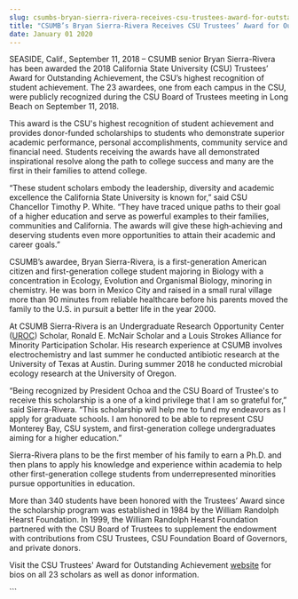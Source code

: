 ```yaml
---
slug: csumbs-bryan-sierra-rivera-receives-csu-trustees-award-for-outstanding-achievement
title: "CSUMB’s Bryan Sierra-Rivera Receives CSU Trustees’ Award for Outstanding Achievement"
date: January 01 2020
---
```


 
<p>
  SEASIDE, Calif., September 11, 2018 – CSUMB senior Bryan Sierra-Rivera has
  been awarded the 2018 California State University (CSU) Trustees’ Award for
  Outstanding Achievement, the CSU’s highest recognition of student achievement.
  The 23 awardees, one from each campus in the CSU, were publicly recognized
  during the CSU Board of Trustees meeting in Long Beach on September 11, 2018.
</p>
<p>
  This award is the CSU's highest recognition of student achievement and
  provides donor-funded scholarships to students who demonstrate superior
  academic performance, personal accomplishments, community service and
  financial need. Students receiving the awards have all demonstrated
  inspirational resolve along the path to college success and many are the first
  in their families to attend college.
</p>
<p>
  “These student scholars embody the leadership, diversity and academic
  excellence the California State University is known for,” said CSU Chancellor
  Timothy P. White. “They have traced unique paths to their goal of a higher
  education and serve as powerful examples to their families, communities and
  California. The awards will give these high‐achieving and deserving students
  even more opportunities to attain their academic and career goals.”
</p>
<p>
  CSUMB’s awardee, Bryan Sierra-Rivera, is a first-generation American citizen
  and first-generation college student majoring in Biology with a concentration
  in Ecology, Evolution and Organismal Biology, minoring in chemistry. He was
  born in Mexico City and raised in a small rural village more than 90 minutes
  from reliable healthcare before his parents moved the family to the U.S. in
  pursuit a better life in the year 2000.
</p>
<p>
  At CSUMB Sierra-Rivera is an Undergraduate Research Opportunity Center (<a
    href="/uroc"
    >UROC</a
  >) Scholar, Ronald E. McNair Scholar and a Louis Strokes Alliance for Minority
  Participation Scholar. His research experience at CSUMB involves
  electrochemistry and last summer he conducted antibiotic research at the
  University of Texas at Austin. During summer 2018 he conducted microbial
  ecology research at the University of Oregon.
</p>
<p>
  “Being recognized by President Ochoa and the CSU Board of Trustee's to receive
  this scholarship is a one of a kind privilege that I am so grateful for,” said
  Sierra-Rivera. “This scholarship will help me to fund my endeavors as I apply
  for graduate schools. I am honored to be able to represent CSU Monterey Bay,
  CSU system, and first-generation college undergraduates aiming for a higher
  education.”
</p>
<p>
  Sierra-Rivera plans to be the first member of his family to earn a Ph.D. and
  then plans to apply his knowledge and experience within academia to help other
  first-generation college students from underrepresented minorities pursue
  opportunities in education.
</p>
<p>
  More than 340 students have been honored with the Trustees’ Award since the
  scholarship program was established in 1984 by the William Randolph Hearst
  Foundation. In 1999, the William Randolph Hearst Foundation partnered with the
  CSU Board of Trustees to supplement the endowment with contributions from CSU
  Trustees, CSU Foundation Board of Governors, and private donors.
</p>
<p>
  Visit the CSU Trustees' Award for Outstanding Achievement
  <a
    href="https://www2.calstate.edu/impact-of-the-csu/support-the-csu/csu-trustees-awards/meet-the-awardees/Pages/Meet-the-2018-Awardees.aspx"
    >website</a
  >
  for bios on all 23 scholars as well as donor information.
</p>
```
